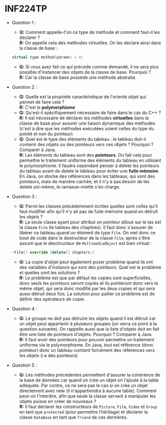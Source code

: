 # INF224TP

* Question 1 :
    * **Q:** Comment appelle-t'on ce type de méthode et comment faut-il les déclarer ?\
    **R:** On appelle cela des methodes virtuelles. On les déclare ainsi dans la classe de base : 
    ```C++
    virtual type method(params) = 0;
    ``` 
    * **Q:** Si vous avez fait ce qui précède comme demandé, il ne sera plus possible d'instancer des objets de la classe de base. Pourquoi ?\
    **R:** Car la classe de base possède une méthode abstraite.

* Question 2 : 
    * **Q:** Quelle est la propriété caractéristique de l'orienté objet qui permet de faire cela ?\
    **R:** C'est le **polymorphisme**
    * **Q:** Qu'est-il spécifiquement nécessaire de faire dans le cas du C++ ?\
    **R:** Il est nécessaire de déclarer les méthodes **virtuelles** dans la classe de base pour assurer une liaison dynamique des méthodes (c'est à dire que les méthodes exécutées soient celles du type du pointé et non du pointeur)
    * **Q:** Quel est le type des éléments du tableau : le tableau doit-il contenir des objets ou des pointeurs vers ces objets ? Pourquoi ? Comparer à Java.\
    **R:** Les éléments du tableau sont des **pointeurs**. On fait cela pour permettre le traitement uniforme des éléments du tableau en utilisant le polymorphisme. Il faudra cependant penser à delete les pointeurs du tableau avant de delete le tableau pour éviter une **fuite mémoire**. En Java, on stocke des références dans les tableaux, qui sont des pointeurs, mais de manière cachée, et il n'y a pas besoin de les delete soi-même, le ramasse-miette s'en charge.

* Question 3 :
    * **Q:** Parmi les classes précédemment écrites quelles sont celles qu'il faut modifier afin qu'il n'y ait pas de fuite mémoire quand on détruit les objets ?\
    **R:** La seule classe ayant pour attribut un pointeur alloué sur le tas est la classe ``Film`` (le tableau des chaptires). Il faut donc s'assurer de libérer ce tableau quand un élément de type ``Film``. On met donc ce bout de code dans le destructeur de la classe ``Film``, après s'être assuré que le desctructeur de ``MultimediaObject`` est bien virtual :  
    ```C++
    ~Film() override {delete[] chapters;}
    ```
    * **Q:** La copie d'objet peut également poser problème quand ils ont des variables d'instance qui sont des pointeurs. Quel est le problème et quelles sont les solutions ?\
    **R:** Le problème est que par défaut les copies sont superficielles, donc seuls les pointeurs seront copiés et ils pointeront donc vers le même objet, qui sera donc modifié par les deux copies et qui sera aussi détruit deux fois. La solution pour pallier ce problème est de définir des opérateurs de copie.

* Question 4 : 
    * **Q:** Le groupe ne doit pas détruire les objets quand il est détruit car un objet peut appartenir à plusieurs groupes (on verra ce point à la question suivante). On rappelle aussi que la liste d'objets doit en fait être une liste de pointeurs d'objets. Pourquoi ? Comparer à Java.\
    **R:** Il faut avoir des pointeurs pour pouvoir permettre un traitement uniforme via le polymorphisme. En Java, tout est référence (donc pointeur) donc un tableau contient forcément des références vers les objets (i.e des pointeurs)

* Question 5 : 
    * **Q:** Les méthodes précédentes permettent d'assurer la cohérence de la base de données car quand on crée un objet on l'ajoute à la table adéquate. Par contre, ce ne sera pas le cas si on crée un objet directement avec new (il n'appartiendra à aucune table). Comment peut-on l'interdire, afin que seule la classe servant à manipuler les objets puisse en créer de nouveaux ?\
    **R:** Il faut déclarer les constructeurs de `Picture`, `Film`, `Video` et `Group` en tant que `protected` (pour permettre l'héritage) et déclarer la classe `DataBase` en tant que `friend` de ces dernières.